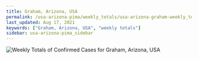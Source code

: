 ```yaml
---
title: Graham, Arizona, USA
permalink: /usa-arizona-pima/weekly_totals/usa-arizona-graham-weekly_totals.html
last_updated: Aug 17, 2021
keywords: ["Graham, Arizona, USA", "weekly totals"]
sidebar: usa-arizona-pima_sidebar
---
```


![Weekly Totals of Confirmed Cases for Graham, Arizona, USA](/covid_tracker/images/graphs/usa-arizona-graham-weekly_totals_graph.png)
